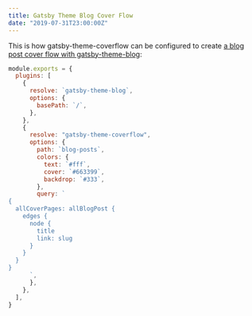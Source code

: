 ```yaml
---
title: Gatsby Theme Blog Cover Flow
date: "2019-07-31T23:00:00Z"
---
```


This is how gatsby-theme-coverflow can be configured to create [a blog post cover flow with gatsby-theme-blog](../blog-posts):

```js
module.exports = {
  plugins: [
    {
      resolve: `gatsby-theme-blog`,
      options: {
        basePath: `/`,
      },
    },
    {
      resolve: "gatsby-theme-coverflow",
      options: {
        path: `blog-posts`,
        colors: {
          text: `#fff`,
          cover: `#663399`,
          backdrop: `#333`,
        },
        query: `
{
  allCoverPages: allBlogPost {
    edges {
      node {
        title
        link: slug
      }
    }
  }
}
      `,
      },
    },
  ],
}
```

